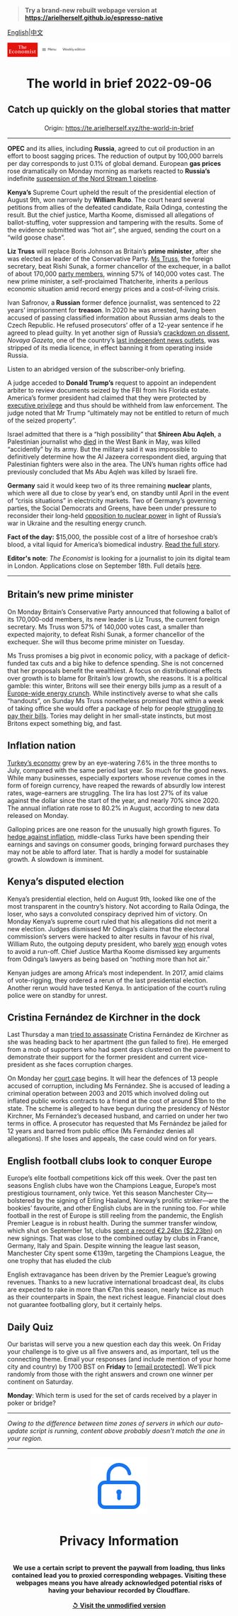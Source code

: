 > **Try a brand-new rebuilt webpage version at https://arielherself.github.io/espresso-native**

[English](https://github.com/arielherself/espresso/blob/main/README.md)|[中文](https://github-com.translate.goog/arielherself/espresso/blob/main/README.md?_x_tr_sl=en&_x_tr_tl=zh-CN&_x_tr_hl=zh-CN&_x_tr_pto=wapp)



![The Economist](menubar.png)

# <p align="center">The world in brief 2022-09-06</p>

## <p align="center">Catch up quickly on the global stories that matter</p>

<p align="center">Origin: <a href="https://te.arielherself.xyz/the-world-in-brief">https://te.arielherself.xyz/the-world-in-brief</a><hr>

<strong>OPEC</strong> and its allies, including <strong>Russia</strong>, agreed to cut oil production in an effort to boost sagging prices. The reduction of output by 100,000 barrels per day corresponds to just 0.1% of global demand. European <strong>gas prices</strong> rose dramatically on Monday morning as markets reacted to <strong>Russia’s </strong>indefinite [suspension of the Nord Stream 1 pipeline](https://te.arielherself.xyz/finance-and-economics/2022/08/31/europe-is-heading-for-recession-how-bad-will-it-be).

<strong>Kenya’s</strong> Supreme Court upheld the result of the presidential election of August 9th, won narrowly by <strong>William Ruto</strong>. The court heard several petitions from allies of the defeated candidate, Raila Odinga, contesting the result. But the chief justice, Martha Koome, dismissed all allegations of ballot-stuffing, voter suppression and tampering with the results. Some of the evidence submitted was “hot air”, she argued, sending the court on a “wild goose chase”.

<strong>Liz Truss</strong> will replace Boris Johnson as Britain’s <strong>prime minister</strong>, after she was elected as leader of the Conservative Party. [Ms Truss](https://te.arielherself.xyz/britain/2022/09/05/what-kind-of-prime-minister-will-liz-truss-be), the foreign secretary, beat Rishi Sunak, a former chancellor of the exchequer, in a ballot of about 170,000 [party members](https://te.arielherself.xyz/graphic-detail/2022/07/26/britains-tories-are-overwhelmingly-male-pale-and-stale), winning 57% of 140,000 votes cast. The new prime minister, a self-proclaimed Thatcherite, inherits a perilous economic situation amid record energy prices and a cost-of-living crisis.

Ivan Safronov, a<strong> Russian</strong> former defence journalist, was sentenced to 22 years’ imprisonment for <strong>treason</strong>. In 2020 he was arrested, having been accused of passing classified information about Russian arms deals to the Czech Republic. He refused prosecutors’ offer of a 12-year sentence if he agreed to plead guilty. In yet another sign of Russia’s [crackdown on dissent](https://te.arielherself.xyz/briefing/2022/07/28/vladimir-putin-is-in-thrall-to-a-distinctive-brand-of-russian-fascism), <em>Novaya Gazeta</em>, one of the country’s [last independent news outlets](https://te.arielherself.xyz/international/2021/10/16/a-russian-editor-says-he-won-the-nobel-because-his-slain-colleagues-could-not), was stripped of its media licence, in effect banning it from operating inside Russia.

Listen to an abridged version of the subscriber-only briefing.

A judge acceded to <strong>Donald Trump’s</strong> request to appoint an independent arbiter to review documents seized by the FBI from his Florida estate. America’s former president had claimed that they were protected by [executive privilege](https://te.arielherself.xyz/the-economist-explains/2022/08/31/what-is-executive-privilege) and thus should be withheld from law enforcement. The judge noted that Mr Trump “ultimately may not be entitled to return of much of the seized property”.

Israel admitted that there is a “high possibility” that <strong>Shireen Abu Aqleh</strong>, a Palestinian journalist who [died](https://te.arielherself.xyz/middle-east-and-africa/2022/05/14/shireen-abu-aqleh-was-killed-covering-an-israeli-raid) in the West Bank in May, was killed “accidently” by its army. But the military said it was impossible to definitively determine how the Al Jazeera correspondent died, arguing that Palestinian fighters were also in the area. The UN’s human rights office had previously concluded that Ms Abu Aqleh was killed by Israeli fire.

<strong>Germany</strong> said it would keep two of its three remaining <strong>nuclear</strong> plants, which were all due to close by year’s end, on standby until April in the event of “crisis situations” in electricity markets. Two of Germany’s governing parties, the Social Democrats and Greens, have been under pressure to reconsider their long-held [opposition to nuclear power](https://te.arielherself.xyz/europe/2022/01/08/why-germans-remain-so-jittery-about-nuclear-power) in light of Russia’s war in Ukraine and the resulting energy crunch.

<strong>Fact of the day:</strong> $15,000, the possible cost of a litre of horseshoe crab’s blood, a vital liquid for America’s biomedical industry. [Read the full story](https://te.arielherself.xyz/united-states/2022/09/01/in-america-crab-blood-remains-vital-for-drug-and-vaccine-making).

<strong>Editor&#x27;s note</strong>: <em>The Economist </em>is looking for a journalist to join its digital team in London. Applications close on September 18th. Full details [here](https://te.arielherself.xyz/news/2022/08/18/were-hiring-a-journalist-to-work-on-our-news-desk).

----------

## Britain’s new prime minister

On Monday Britain’s Conservative Party announced that following a ballot of its 170,000-odd members, its new leader is Liz Truss, the current foreign secretary. Ms Truss won 57% of 140,000 votes cast, a smaller than expected majority, to defeat Rishi Sunak, a former chancellor of the exchequer. She will thus become prime minister on Tuesday.

Ms Truss promises a big pivot in economic policy, with a package of deficit-funded tax cuts and a big hike to defence spending. She is not concerned that her proposals benefit the wealthiest. A focus on distributional effects over growth is to blame for Britain’s low growth, she reasons. It is a political gamble: this winter, Britons will see their energy bills jump as a result of a [Europe-wide energy crunch](https://te.arielherself.xyz/leaders/2022/09/01/how-to-prevent-europes-energy-crunch-spiralling-into-an-economic-crisis). While instinctively averse to what she calls “handouts”, on Sunday Ms Truss nonetheless promised that within a week of taking office she would offer a package of help for people [struggling to pay their bills](https://te.arielherself.xyz/britain/2022/08/26/energy-bills-in-britain-are-soaring). Tories may delight in her small-state instincts, but most Britons expect something big, and fast.

## Inflation nation

[Turkey’s economy](https://te.arielherself.xyz/briefing/2022/07/21/how-has-turkeys-economy-kept-growing-despite-raging-inflation) grew by an eye-watering 7.6% in the three months to July, compared with the same period last year. So much for the good news. While many businesses, especially exporters whose revenue comes in the form of foreign currency, have reaped the rewards of absurdly low interest rates, wage-earners are struggling. The lira has lost 27% of its value against the dollar since the start of the year, and nearly 70% since 2020. The annual inflation rate rose to 80.2% in August, according to new data released on Monday.

Galloping prices are one reason for the unusually high growth figures. To [hedge against inflation](https://te.arielherself.xyz/briefing/2022/07/21/how-has-turkeys-economy-kept-growing-despite-raging-inflation), middle-class Turks have been spending their earnings and savings on consumer goods, bringing forward purchases they may not be able to afford later. That is hardly a model for sustainable growth. A slowdown is imminent. 

## Kenya’s disputed election

Kenya’s presidential election, held on August 9th, looked like one of the most transparent in the country’s history. Not according to Raila Odinga, the loser, who says a convoluted conspiracy deprived him of victory. On Monday Kenya’s supreme court ruled that his allegations did not merit a new election. Judges dismissed Mr Odinga’s claims that the electoral commission’s servers were hacked to alter results in favour of his rival, William Ruto, the outgoing deputy president, who barely [won](https://te.arielherself.xyz/middle-east-and-africa/2022/08/18/william-ruto-is-declared-kenyas-next-president) enough votes to avoid a run-off. Chief Justice Martha Koome dismissed key arguments from Odinga’s lawyers as being based on “nothing more than hot air.”

Kenyan judges are among Africa’s most independent. In 2017, amid claims of vote-rigging, they ordered a rerun of the last presidential election. Another rerun would have tested Kenya. In anticipation of the court’s ruling police were on standby for unrest.

## Cristina Fernández de Kirchner in the dock

Last Thursday a man [tried to assassinate](https://te.arielherself.xyz/the-americas/2022/09/02/cristina-fernandez-argentinas-vice-president-is-attacked) Cristina Fernández de Kirchner as she was heading back to her apartment (the gun failed to fire). He emerged from a mob of supporters who had spent days clustered on the pavement to demonstrate their support for the former president and current vice-president as she faces corruption charges.

On Monday her [court case](https://te.arielherself.xyz/the-americas/2022/08/25/argentinas-vice-president-could-face-12-years-in-prison) begins. It will hear the defences of 13 people accused of corruption, including Ms Fernández. She is accused of leading a criminal operation between 2003 and 2015 which involved doling out inflated public works contracts to a friend at the cost of around $1bn to the state. The scheme is alleged to have begun during the presidency of Néstor Kirchner, Ms Fernández’s deceased husband, and carried on under her two terms in office. A prosecutor has requested that Ms Fernández be jailed for 12 years and barred from public office (Ms Fernández denies all allegations). If she loses and appeals, the case could wind on for years.

## English football clubs look to conquer Europe

Europe’s elite football competitions kick off this week. Over the past ten seasons English clubs have won the Champions League, Europe’s most prestigious tournament, only twice. Yet this season Manchester City—bolstered by the signing of Erling Haaland, Norway’s prolific striker—are the bookies’ favourite, and other English clubs are in the running too. For while football in the rest of Europe is still reeling from the pandemic, the English Premier League is in robust health. During the summer transfer window, which shut on September 1st, clubs [spent a record €2.24bn ($2.23bn](https://te.arielherself.xyz/graphic-detail/2022/09/02/footballs-transfer-window-shows-the-premier-leagues-growing-clout)) on new signings. That was close to the combined outlay by clubs in France, Germany, Italy and Spain. Despite winning the league last season, Manchester City spent some €139m, targeting the Champions League, the one trophy that has eluded the club

English extravagance has been driven by the Premier League’s growing revenues. Thanks to a new lucrative international broadcast deal, its clubs are expected to rake in more than €7bn this season, nearly twice as much as their counterparts in Spain, the next richest league. Financial clout does not guarantee footballing glory, but it certainly helps. 

## Daily Quiz

Our baristas will serve you a new question each day this week. On Friday your challenge is to give us all five answers and, as important, tell us the connecting theme. Email your responses (and include mention of your home city and country) by 1700 BST on <strong>Friday</strong> to [<span class="__cf_email__" data-cfemail="f6a7839f8cb385868493858599b693959998999b9f8582d895999b">[email&#160;protected]</span>](https://mail.google.com/mail/?view=cm&amp;fs=1&amp;tf=1&amp;to=QuizEspresso@te.arielherself.xyz). We’ll pick randomly from those with the right answers and crown one winner per continent on Saturday.

<strong>Monday</strong>: Which term is used for the set of cards received by a player in poker or bridge?

----------

*Owing to the difference between time zones of servers in which our auto-update script is running, content above probably doesn't match the one in your region.*

|<br><div align="center"><img src="unlock.png" /><h1>Privacy Information</h1></div></br>We use a certain script to prevent the paywall from loading, thus links contained lead you to proxied corresponding webpages. Visiting these webpages means you have already acknowledged potential risks of having your behaviour recorded by Cloudflare.<br><br>[&#x21BA; Visit the unmodified version](README.raw.md)<br><br>|
|-----|
